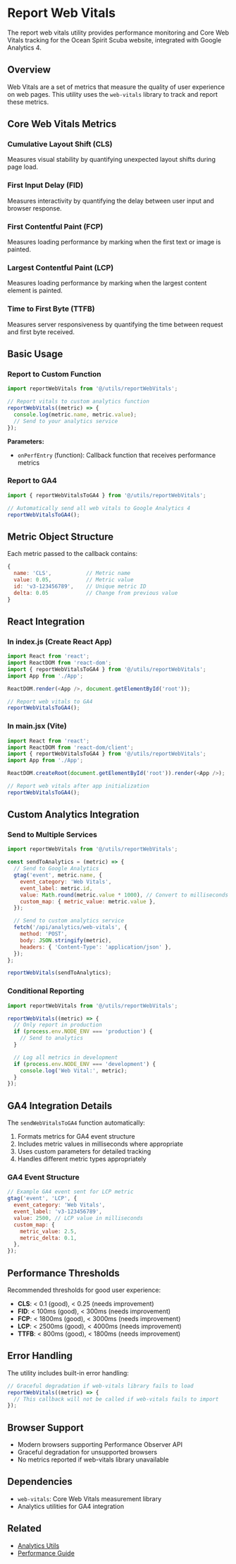 # Report Web Vitals

The report web vitals utility provides performance monitoring and Core Web Vitals tracking for the Ocean Spirit Scuba website, integrated with Google Analytics 4.

## Overview

Web Vitals are a set of metrics that measure the quality of user experience on web pages. This utility uses the `web-vitals` library to track and report these metrics.

## Core Web Vitals Metrics

### Cumulative Layout Shift (CLS)

Measures visual stability by quantifying unexpected layout shifts during page load.

### First Input Delay (FID)

Measures interactivity by quantifying the delay between user input and browser response.

### First Contentful Paint (FCP)

Measures loading performance by marking when the first text or image is painted.

### Largest Contentful Paint (LCP)

Measures loading performance by marking when the largest content element is painted.

### Time to First Byte (TTFB)

Measures server responsiveness by quantifying the time between request and first byte received.

## Basic Usage

### Report to Custom Function

```javascript
import reportWebVitals from '@/utils/reportWebVitals';

// Report vitals to custom analytics function
reportWebVitals((metric) => {
  console.log(metric.name, metric.value);
  // Send to your analytics service
});
```

**Parameters:**

- `onPerfEntry` (function): Callback function that receives performance metrics

### Report to GA4

```javascript
import { reportWebVitalsToGA4 } from '@/utils/reportWebVitals';

// Automatically send all web vitals to Google Analytics 4
reportWebVitalsToGA4();
```

## Metric Object Structure

Each metric passed to the callback contains:

```javascript
{
  name: 'CLS',           // Metric name
  value: 0.05,           // Metric value
  id: 'v3-123456789',    // Unique metric ID
  delta: 0.05            // Change from previous value
}
```

## React Integration

### In index.js (Create React App)

```javascript
import React from 'react';
import ReactDOM from 'react-dom';
import { reportWebVitalsToGA4 } from '@/utils/reportWebVitals';
import App from './App';

ReactDOM.render(<App />, document.getElementById('root'));

// Report web vitals to GA4
reportWebVitalsToGA4();
```

### In main.jsx (Vite)

```javascript
import React from 'react';
import ReactDOM from 'react-dom/client';
import { reportWebVitalsToGA4 } from '@/utils/reportWebVitals';
import App from './App';

ReactDOM.createRoot(document.getElementById('root')).render(<App />);

// Report web vitals after app initialization
reportWebVitalsToGA4();
```

## Custom Analytics Integration

### Send to Multiple Services

```javascript
import reportWebVitals from '@/utils/reportWebVitals';

const sendToAnalytics = (metric) => {
  // Send to Google Analytics
  gtag('event', metric.name, {
    event_category: 'Web Vitals',
    event_label: metric.id,
    value: Math.round(metric.value * 1000), // Convert to milliseconds
    custom_map: { metric_value: metric.value },
  });

  // Send to custom analytics service
  fetch('/api/analytics/web-vitals', {
    method: 'POST',
    body: JSON.stringify(metric),
    headers: { 'Content-Type': 'application/json' },
  });
};

reportWebVitals(sendToAnalytics);
```

### Conditional Reporting

```javascript
import reportWebVitals from '@/utils/reportWebVitals';

reportWebVitals((metric) => {
  // Only report in production
  if (process.env.NODE_ENV === 'production') {
    // Send to analytics
  }

  // Log all metrics in development
  if (process.env.NODE_ENV === 'development') {
    console.log('Web Vital:', metric);
  }
});
```

## GA4 Integration Details

The `sendWebVitalsToGA4` function automatically:

1. Formats metrics for GA4 event structure
2. Includes metric values in milliseconds where appropriate
3. Uses custom parameters for detailed tracking
4. Handles different metric types appropriately

### GA4 Event Structure

```javascript
// Example GA4 event sent for LCP metric
gtag('event', 'LCP', {
  event_category: 'Web Vitals',
  event_label: 'v3-123456789',
  value: 2500, // LCP value in milliseconds
  custom_map: {
    metric_value: 2.5,
    metric_delta: 0.1,
  },
});
```

## Performance Thresholds

Recommended thresholds for good user experience:

- **CLS**: < 0.1 (good), < 0.25 (needs improvement)
- **FID**: < 100ms (good), < 300ms (needs improvement)
- **FCP**: < 1800ms (good), < 3000ms (needs improvement)
- **LCP**: < 2500ms (good), < 4000ms (needs improvement)
- **TTFB**: < 800ms (good), < 1800ms (needs improvement)

## Error Handling

The utility includes built-in error handling:

```javascript
// Graceful degradation if web-vitals library fails to load
reportWebVitals((metric) => {
  // This callback will not be called if web-vitals fails to import
});
```

## Browser Support

- Modern browsers supporting Performance Observer API
- Graceful degradation for unsupported browsers
- No metrics reported if web-vitals library unavailable

## Dependencies

- `web-vitals`: Core Web Vitals measurement library
- Analytics utilities for GA4 integration

## Related

- [Analytics Utils](/api/analytics.md)
- [Performance Guide](/guide/performance.md)
